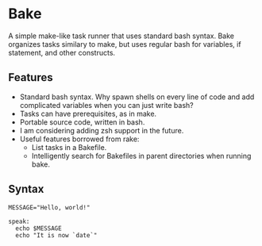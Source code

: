 # Bake
A simple make-like task runner that uses standard bash syntax. Bake organizes
tasks similary to make, but uses regular bash for variables, if statement, and
other constructs.

## Features
- Standard bash syntax. Why spawn shells on every line of code and add
  complicated variables when you can just write bash?
- Tasks can have prerequisites, as in make.
- Portable source code, written in bash.
- I am considering adding zsh support in the future.
- Useful features borrowed from rake:
  - List tasks in a Bakefile.
  - Intelligently search for Bakefiles in parent directories when running bake.

## Syntax
```
MESSAGE="Hello, world!"

speak:
  echo $MESSAGE
  echo "It is now `date`"
```
